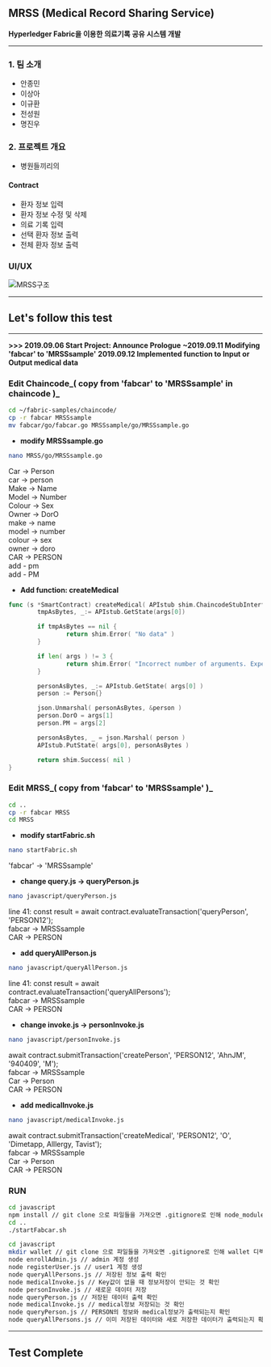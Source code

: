 ## MRSS (Medical Record Sharing Service)
**Hyperledger Fabric을 이용한 의료기록 공유 시스템 개발**

* * *

### 1. 팀 소개
* 안종민
* 이상아
* 이규환
* 전성원
* 명진우

### 2. 프로젝트 개요
 - 병원들끼리의 

#### Contract

* 환자 정보 입력
* 환자 정보 수정 및 삭제
* 의료 기록 입력
* 선택 환자 정보 출력
* 전체 환자 정보 출력

### UI/UX
![MRSS구조](https://user-images.githubusercontent.com/49246977/64236333-273c7280-cf35-11e9-9fb8-f4c5cc81d94b.png)
* * *

## Let's follow this test

* * *

 **>>> 2019.09.06 Start Project: Announce Prologue**
 **~2019.09.11 Modifying 'fabcar' to 'MRSSsample'**
 **2019.09.12 Implemented function to Input or Output medical data**

### Edit Chaincode_( copy from 'fabcar' to 'MRSSsample' in chaincode )_
```bash
cd ~/fabric-samples/chaincode/
cp -r fabcar MRSSsample
mv fabcar/go/fabcar.go MRSSsample/go/MRSSsample.go
```


* **modify MRSSsample.go**
```bash
nano MRSS/go/MRSSsample.go
```
Car → Person<br>
car → person<br>
Make → Name<br>
Model → Number<br>
Colour → Sex<br>
Owner → DorO<br>
make → name<br>
model → number<br>
colour → sex<br>
owner → doro<br>
CAR → PERSON<br>
add - pm<br>
add - PM<br>

* **Add function: createMedical**
```go
func (s *SmartContract) createMedical( APIstub shim.ChaincodeStubInterface, args []string ) sc.Response {
        tmpAsBytes, _:= APIstub.GetState(args[0])

        if tmpAsBytes == nil {
                return shim.Error( "No data" )
        }

        if len( args ) != 3 {
                return shim.Error( "Incorrect number of arguments. Expection 3" )
        }

        personAsBytes, _:= APIstub.GetState( args[0] )
        person := Person{}

        json.Unmarshal( personAsBytes, &person )
        person.DorO = args[1]
        person.PM = args[2]

        personAsBytes, _ = json.Marshal( person )
        APIstub.PutState( args[0], personAsBytes )

        return shim.Success( nil )
}
```

### Edit MRSS_( copy from 'fabcar' to 'MRSSsample' )_
```bash
cd ..
cp -r fabcar MRSS
cd MRSS
```


* **modify startFabric.sh**
```bash
nano startFabric.sh
```
'fabcar' → 'MRSSsample'<br>


* **change query.js → queryPerson.js**
```bash
nano javascript/queryPerson.js
```
line 41: const result = await contract.evaluateTransaction('queryPerson', 'PERSON12');<br>
fabcar → MRSSsample<br>
CAR → PERSON<br>


* **add queryAllPerson.js**
```bash
nano javascript/queryAllPerson.js
```
line 41: const result = await contract.evaluateTransaction('queryAllPersons');<br>
fabcar → MRSSsample<br>
CAR → PERSON<br>

* **change invoke.js → personInvoke.js**
```bash
nano javascript/personInvoke.js
```
await contract.submitTransaction('createPerson', 'PERSON12', 'AhnJM', '940409', 'M');<br>
fabcar → MRSSsample<br>
Car → Person<br>
CAR → PERSON<br>


* **add medicalInvoke.js**
```bash
nano javascript/medicalInvoke.js
```
await contract.submitTransaction('createMedical', 'PERSON12', 'O', 'Dimetapp, Alllergy, Tavist');<br>
fabcar → MRSSsample<br>
Car → Person<br>
CAR → PERSON<br>

### RUN
```bash
cd javascript
npm install // git clone 으로 파일들을 가져오면 .gitignore로 인해 node_modules 설치가 안되어있기 때문에 수행
cd ..
./startFabcar.sh

cd javascript
mkdir wallet // git clone 으로 파일들을 가져오면 .gitignore로 인해 wallet 디렉터리가 없기 때문에 생성
node enrollAdmin.js // admin 계정 생성
node registerUser.js // user1 계정 생성
node queryAllPersons.js // 저장된 정보 출력 확인
node medicalInvoke.js // Key값이 없을 때 정보저장이 안되는 것 확인
node personInvoke.js // 새로운 데이터 저장
node queryPerson.js // 저장된 데이터 출력 확인
node medicalInvoke.js // medical정보 저장되는 것 확인
node queryPerson.js // PERSON의 정보와 medical정보가 출력되는지 확인
node queryAllPersons.js // 이미 저장된 데이터와 새로 저장한 데이터가 출력되는지 확인
```

* * *

## Test Complete
